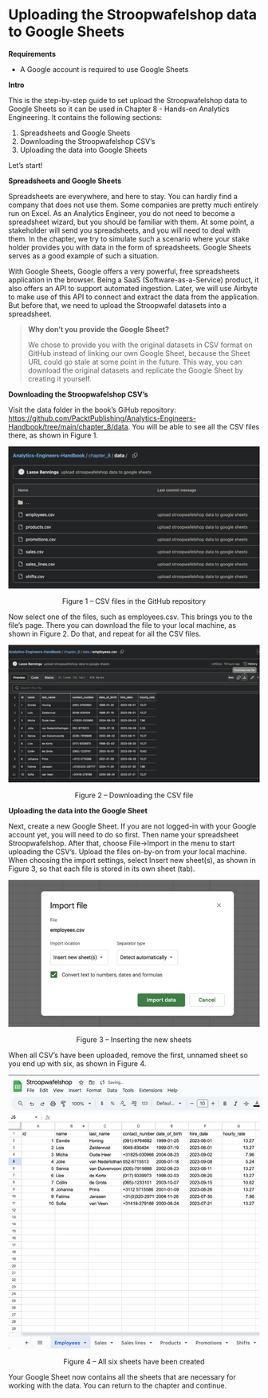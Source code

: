 # Uploading the Stroopwafelshop data to Google Sheets

**Requirements**
- A Google account is required to use Google Sheets

**Intro**

This is the step-by-step guide to set upload the Stroopwafelshop data to Google Sheets so it
can be used in Chapter 8 - Hands-on Analytics Engineering. It contains the following
sections:

1. Spreadsheets and Google Sheets
2. Downloading the Stroopwafelshop CSV’s
3. Uploading the data into Google Sheets

Let’s start!

**Spreadsheets and Google Sheets**

Spreadsheets are everywhere, and here to stay. You can hardly find a company that does
not use them. Some companies are pretty much entirely run on Excel. As an Analytics
Engineer, you do not need to become a spreadsheet wizard, but you should be familiar with
them. At some point, a stakeholder will send you spreadsheets, and you will need to deal
with them. In the chapter, we try to simulate such a scenario where your stake holder
provides you with data in the form of spreadsheets. Google Sheets serves as a good
example of such a situation.

With Google Sheets, Google offers a very powerful, free spreadsheets application in the
browser. Being a SaaS (Software-as-a-Service) product, it also offers an API to support
automated ingestion. Later, we will use Airbyte to make use of this API to connect and
extract the data from the application. But before that, we need to upload the Stroopwafel
datasets into a spreadsheet.

> **Why don’t you provide the Google Sheet?**
>
>We chose to provide you with the original datasets in CSV format on GitHub instead of
linking our own Google Sheet, because the Sheet URL could go stale at some point in the
future. This way, you can download the original datasets and replicate the Google Sheet by
creating it yourself.

**Downloading the Stroopwafelshop CSV’s**

Visit the data folder in the book’s GiHub repository:
https://github.com/PacktPublishing/Analytics-Engineers-Handbook/tree/main/chapter_8/data. You will be able to see all the CSV files there, as
shown in Figure 1.

![Figure 1 – CSV files in the GitHub repository](images/gsheets/gsheets_figure_1.png)
<p align="center">Figure 1 – CSV files in the GitHub repository</p>

Now select one of the files, such as employees.csv. This brings you to the file’s page.
There you can download the file to your local machine, as shown in Figure 2. Do that, and
repeat for all the CSV files.


![Figure 2 – Downloading the CSV file](images/gsheets/gsheets_figure_2.png)
<p align="center">Figure 2 – Downloading the CSV file</p>

**Uploading the data into the Google Sheet**

Next, create a new Google Sheet. If you are not logged-in with your Google account yet, you
will need to do so first. Then name your spreadsheet Stroopwafelshop. After that, choose
File->Import in the menu to start uploading the CSV’s. Upload the files on-by-on from your
local machine. When choosing the import settings, select Insert new sheet(s), as shown
in Figure 3, so that each file is stored in its own sheet (tab).

![Figure 3 – Inserting the new sheets](images/gsheets/gsheets_figure_3.png)
<p align="center">Figure 3 – Inserting the new sheets</p>

When all CSV’s have been uploaded, remove the first, unnamed sheet so you end up with
six, as shown in Figure 4.

![Figure 4 – All six sheets have been created](images/gsheets/gsheets_figure_4.png)
<p align="center">Figure 4 – All six sheets have been created</p>

Your Google Sheet now contains all the sheets that are necessary for working with the data.
You can return to the chapter and continue.


